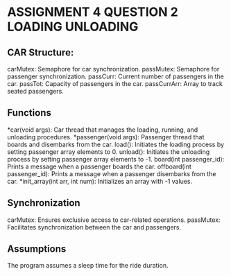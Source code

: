 # ASSIGNMENT 4 QUESTION 2 LOADING UNLOADING

## CAR Structure:

carMutex: Semaphore for car synchronization.
passMutex: Semaphore for passenger synchronization.
passCurr: Current number of passengers in the car.
passTot: Capacity of passengers in the car.
passCurrArr: Array to track seated passengers.

## Functions

*car(void args): Car thread that manages the loading, running, and unloading procedures.
*passenger(void args): Passenger thread that boards and disembarks from the car.
load(): Initiates the loading process by setting passenger array elements to 0.
unload(): Initiates the unloading process by setting passenger array elements to -1.
board(int passenger_id): Prints a message when a passenger boards the car.
offboard(int passenger_id): Prints a message when a passenger disembarks from the car.
*init_array(int arr, int num): Initializes an array with -1 values.

## Synchronization

carMutex: Ensures exclusive access to car-related operations.
passMutex: Facilitates synchronization between the car and passengers.

## Assumptions

The program assumes a sleep time for the ride duration.
